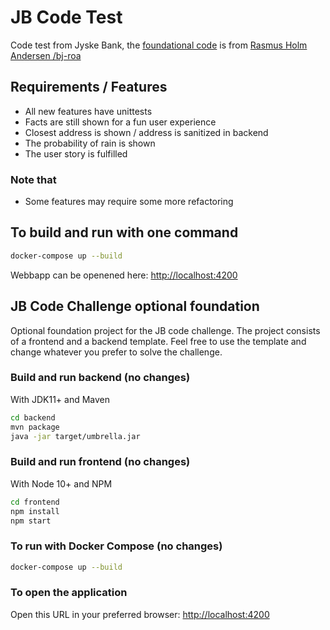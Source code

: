 # JB Code Test

Code test from Jyske Bank, the [foundational code](https://github.com/jb-roa/umbrella-app) is from [Rasmus Holm Andersen /bj-roa](https://github.com/jb-roa)

## Requirements / Features

* All new features have unittests
* Facts are still shown for a fun user experience
* Closest address is shown / address is sanitized in backend
* The probability of rain is shown
* The user story is fulfilled

### Note that

* Some features may require some more refactoring

## To build and run with one command

```bash
docker-compose up --build
```

Webbapp can be openened here: [http://localhost:4200](http://localhost:4200)

## JB Code Challenge optional foundation

Optional foundation project for the JB code challenge. The project consists of a frontend and a backend template. Feel free to use the template and change whatever you prefer to solve the challenge.

### Build and run backend (no changes)

With JDK11+ and Maven

```bash
cd backend
mvn package
java -jar target/umbrella.jar
```

### Build and run frontend (no changes)

With Node 10+ and NPM

```bash
cd frontend
npm install
npm start
```

### To run with Docker Compose (no changes)

```bash
docker-compose up --build
```

### To open the application

Open this URL in your preferred browser: [http://localhost:4200](http://localhost:4200)
